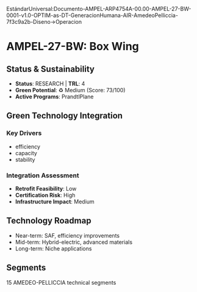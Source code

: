 EstándarUniversal:Documento-AMPEL-ARP4754A-00.00-AMPEL-27-BW-0001-v1.0-OPTIM-as-DT-GeneracionHumana-AIR-AmedeoPelliccia-7f3c9a2b-Diseno→Operacion

# AMPEL-27-BW: Box Wing

## Status & Sustainability
- **Status**: RESEARCH | **TRL**: 4
- **Green Potential**: ♻︎ Medium (Score: 73/100)
- **Active Programs**: PrandtlPlane

## Green Technology Integration
### Key Drivers
- efficiency
- capacity
- stability

### Integration Assessment
- **Retrofit Feasibility**: Low
- **Certification Risk**: High
- **Infrastructure Impact**: Medium

## Technology Roadmap
- Near-term: SAF, efficiency improvements
- Mid-term: Hybrid-electric, advanced materials
- Long-term: Niche applications

## Segments
15 AMEDEO-PELLICCIA technical segments
